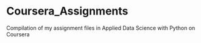 # Coursera_Assignments
Compilation of my assignment files in Applied Data Science with Python on Coursera
